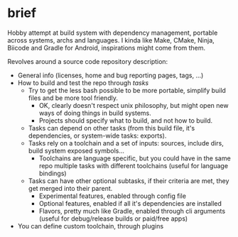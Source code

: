 brief
======

Hobby attempt at build system with dependency management, portable across systems, archs and languages.
I kinda like Make, CMake, Ninja, Biicode and Gradle for Android, inspirations might come from them.

Revolves around a source code repository description:

- General info (licenses, home and bug reporting pages, tags, ...) 
- How to build and test the repo through *tasks*
  - Try to get the less bash possible to be more portable, simplify build files and be more tool friendly.
    - OK, clearly doesn't respect unix philosophy, but might open new ways of doing things in build systems.
    - Projects should specify what to build, and not how to build.
  - Tasks can depend on other tasks (from this build file, it's dependencies, or system-wide tasks: exports).
  - Tasks rely on a toolchain and a set of inputs: sources, include dirs, build system exposed symbols...
    - Toolchains are language specific, but you could have in the same repo multiple tasks with different toolchains
      (useful for language bindings)
  - Tasks can have other optional subtasks, if their criteria are met, they get merged into their parent.
    - Experimental features, enabled through config file
    - Optional features, enabled if all it's dependencies are installed
    - Flavors, pretty much like Gradle, enabled through cli arguments (useful for debug/release builds or paid/free apps)
- You can define custom toolchain, through plugins
